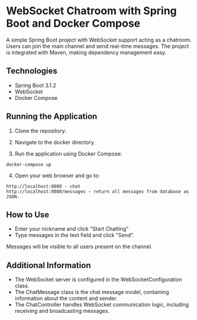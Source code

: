 
# WebSocket Chatroom with Spring Boot and Docker Compose

A simple Spring Boot project with WebSocket support acting as a chatroom. Users can join the main channel and send real-time messages. The project is integrated with Maven, making dependency management easy.

## Technologies

- Spring Boot 3.1.2
- WebSocket
- Docker Compose

## Running the Application

1. Clone the repository:

2. Navigate to the docker directory.

3. Run the application using Docker Compose:

```
docker-compose up
```

4. Open your web browser and go to:
```
http://localhost:8080 - chat
http://localhost:8080/messages - return all messages from database as JSON.

```

## How to Use

- Enter your nickname and click "Start Chatting"
- Type messages in the text field and click "Send".

Messages will be visible to all users present on the channel.

## Additional Information

- The WebSocket server is configured in the WebSocketConfiguration class.
- The ChatMessage class is the chat message model, containing information about the content and sender.
- The ChatController handles WebSocket communication logic, including receiving and broadcasting messages.
```




